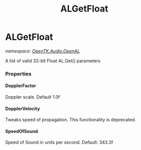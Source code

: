 ﻿---
title: ALGetFloat
---

# ALGetFloat
_namespace: [OpenTK.Audio.OpenAL](N-OpenTK.Audio.OpenAL.html)_

A list of valid 32-bit Float AL.Get() parameters



### Properties

#### DopplerFactor
Doppler scale. Default 1.0f
#### DopplerVelocity
Tweaks speed of propagation. This functionality is deprecated.
#### SpeedOfSound
Speed of Sound in units per second. Default: 343.3f

